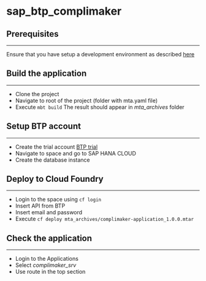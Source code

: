 # sap_btp_complimaker

## Prerequisites
___
Ensure that you have setup a development environment as described [here](.docs/prerequisites.md)

## Build the application
___
* Clone the project
* Navigate to root of the project (folder with mta.yaml file)
* Execute
`mbt build`
The result should appear in *mta_archives* folder

## Setup BTP account
___
* Create the trial account [BTP trial](https://cockpit.hanatrial.ondemand.com/trial)
* Navigate to space and go to SAP HANA CLOUD
* Create the database instance

## Deploy to Cloud Foundry
___
* Login to the space using
`cf login`
* Insert API from BTP
* Insert email and password
* Execute `cf deploy mta_archives/complimaker-application_1.0.0.mtar`

## Check the application
___
* Login to the Applications
* Select *complimaker_srv*
* Use route in the top section
